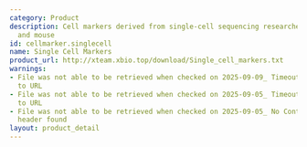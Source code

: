 ```yaml
---
category: Product
description: Cell markers derived from single-cell sequencing researches in human
  and mouse
id: cellmarker.singlecell
name: Single Cell Markers
product_url: http://xteam.xbio.top/download/Single_cell_markers.txt
warnings:
- File was not able to be retrieved when checked on 2025-09-09_ Timeout connecting
  to URL
- File was not able to be retrieved when checked on 2025-09-05_ Timeout connecting
  to URL
- File was not able to be retrieved when checked on 2025-09-05_ No Content-Length
  header found
layout: product_detail
---
```

